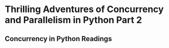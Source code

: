 # Thrilling Adventures of Concurrency and Parallelism in Python Part 2

## Concurrency in Python Readings
